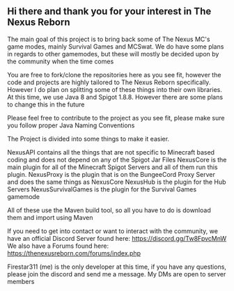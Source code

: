 ## Hi there and thank you for your interest in The Nexus Reborn
The main goal of this project is to bring back some of The Nexus MC's game modes, mainly Survival Games and MCSwat. We do have some plans in regards to other gamemodes, but these will mostly be decided upon by the community when the time comes

You are free to fork/clone the repositories here as you see fit, however the code and projects are highly tailored to The Nexus Reborn specifically. However I do plan on splitting some of these things into their own libraries.
At this time, we use Java 8 and Spigot 1.8.8. However there are some plans to change this in the future

Please feel free to contribute to the project as you see fit, please make sure you follow proper Java Naming Conventions

The Project is divided into some things to make it easier. 

NexusAPI contains all the things that are not specific to Minecraft based coding and does not depend on any of the Spigot Jar Files
NexusCore is the main plugin for all of the Minecraft Spigot Servers and all of them run this plugin. 
NexusProxy is the plugin that is on the BungeeCord Proxy Server and does the same things as NexusCore
NexusHub is the plugin for the Hub Servers
NexusSurvivalGames is the plugin for the Survival Games gamemode

All of these use the Maven build tool, so all you have to do is download them and import using Maven

If you need to get into contact or want to interact with the community, we have an official Discord Server found here: https://discord.gg/Tw8FpvcMnW
We also have a Forums found here: https://thenexusreborn.com/forums/index.php

Firestar311 (me) is the only developer at this time, if you have any questions, please join the discord and send me a message. My DMs are open to server members
